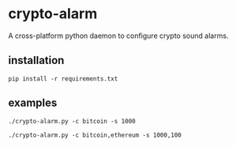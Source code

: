 # crypto-alarm

A cross-platform python daemon to configure crypto sound alarms.

## installation

```shell
pip install -r requirements.txt
```

## examples

```shell
./crypto-alarm.py -c bitcoin -s 1000
```

```shell
./crypto-alarm.py -c bitcoin,ethereum -s 1000,100
```